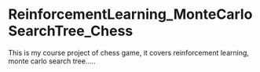 # ReinforcementLearning_MonteCarloSearchTree_Chess
This is my course project of chess game, it covers reinforcement learning, monte carlo search tree.....

